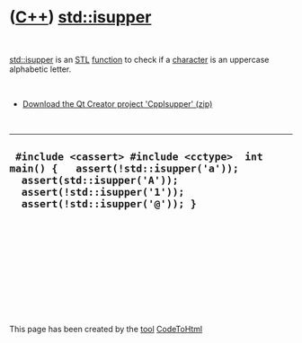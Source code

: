 



 

 

 

 

 

([C++](Cpp.md)) [std::isupper](CppIsupper.md)
===============================================

 

[std::isupper](CppIsupper.md) is an [STL](CppStl.md)
[function](CppFunction.md) to check if a [character](CppChar.md) is an
uppercase alphabetic letter.

 

-   [Download the Qt Creator project 'CppIsupper' (zip)](CppIsupper.zip)

 

  --------------------------------------------------------------------------------------------------------------------------------------------------------------------------------
  ` #include <cassert> #include <cctype>  int main() {   assert(!std::isupper('a'));   assert(std::isupper('A'));   assert(!std::isupper('1'));   assert(!std::isupper('@')); }`
  --------------------------------------------------------------------------------------------------------------------------------------------------------------------------------

 

 

 

 

 





 




This page has been created by the [tool](Tools.md)
[CodeToHtml](ToolCodeToHtml.md)

